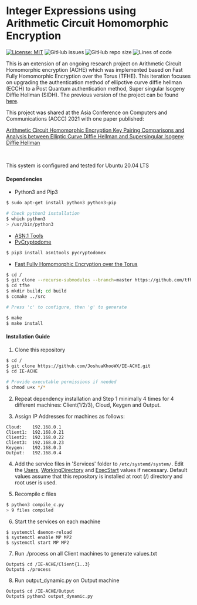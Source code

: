 # Integer Expressions using Arithmetic Circuit Homomorphic Encryption
[![License: MIT](https://img.shields.io/badge/License-MIT-yellow.svg)](https://opensource.org/licenses/MIT)
![GitHub issues](https://img.shields.io/github/issues/kennethsoh/IE-ACHE)
![GitHub repo size](https://img.shields.io/github/repo-size/kennethsoh/IE-ACHE)
![Lines of code](https://img.shields.io/tokei/lines/github/kennethsoh/IE-ACHE)

This is an extension of an ongoing research project on Arithmetic Circuit Homomorphic encryption (ACHE) which was implemented based on Fast Fully Homomorphic Encryption over the Torus (TFHE). This iteration focuses on upgrading the authentication method of ellipctive curve diffie hellman (ECCH) to a Post Quantum authentication method, Super singular Isogeny Diffie Hellman (SIDH). The previous version of the project can be found <a href="https://github.com/kennethsoh/IE-ACHE" target="_blank">here</a>.

This project was shared at the Asia Conference on Computers and Communications (ACCC) 2021 with one paper published: 

<a href="https://ieeexplore.ieee.org/document/9681471" target="_blank">Arithmetic Circuit Homomorphic Encryption Key Pairing Comparisons and Analysis between Elliptic Curve Diffie Hellman and Supersingular Isogeny Diffie Hellman</a> 

<br>

This system is configured and tested for Ubuntu 20.04 LTS

#### Dependencies
* Python3 and Pip3
``` bash
$ sudo apt-get install python3 python3-pip

# Check python3 installation
$ which python3
> /usr/bin/python3
```

* <a href="https://pypi.org/project/asn1tools/" target="_blank">ASN.1 Tools</a>
* <a href="https://pypi.org/project/pycryptodomex/" target="_blank">PyCryptodome</a>
```bash
$ pip3 install asn1tools pycryptodomex
```

* <a href="https://github.com/tfhe/tfhe" target="_blank">Fast Fully Homomorphic Encryption over the Torus</a>
```bash
$ cd /
$ git clone --recurse-submodules --branch=master https://github.com/tfhe/tfhe.git
$ cd tfhe
$ mkdir build; cd build
$ ccmake ../src

# Press 'c' to configure, then 'g' to generate

$ make
$ make install
```

#### Installation Guide
1. Clone this repository
```bash
$ cd /
$ git clone https://github.com/JoshuaKhooWX/IE-ACHE.git
$ cd IE-ACHE

# Provide executable permissions if needed
$ chmod u+x */*
```

2. Repeat dependency installation and Step 1 minimally 4 times for 4 different machines: Client(1/2/3), Cloud, Keygen and Output.

3. Assign IP Addresses for machines as follows:<br>
```
Cloud:    192.168.0.1
Client1:  192.168.0.21
Client2:  192.168.0.22
Client3:  192.168.0.23
Keygen:   192.168.0.3
Output:   192.168.0.4
```

4. Add the service files in 'Services' folder to ```/etc/systemd/system/```. Edit the <u>Users</u>, <u>WorkingDirectory</u> and <u>ExecStart</u> values if necessary. Default values assume that this repository is installed at root (/) directory and root user is used. 

5. Recompile c files
```bash
$ python3 compile_c.py
> 9 files compiled
```

6. Start the services on each machine
```
$ systemctl daemon-reload
$ systemctl enable MP MP2
$ systemctl start MP MP2
```

7. Run ./process on all Client machines to generate values.txt
```
Output$ cd /IE-ACHE/Client{1..3}
Output$ ./process
```

8. Run output_dynamic.py on Output machine
```
Output$ cd /IE-ACHE/Output
Output$ python3 output_dynamic.py
```
